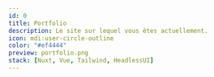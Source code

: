 ```yaml
---
id: 0
title: Portfolio
description: Le site sur lequel vous êtes actuellement.
icon: mdi:user-circle-outline
color: "#ef4444"
preview: portfolio.png
stack: [Nuxt, Vue, Tailwind, HeadlessUI]
---
```


